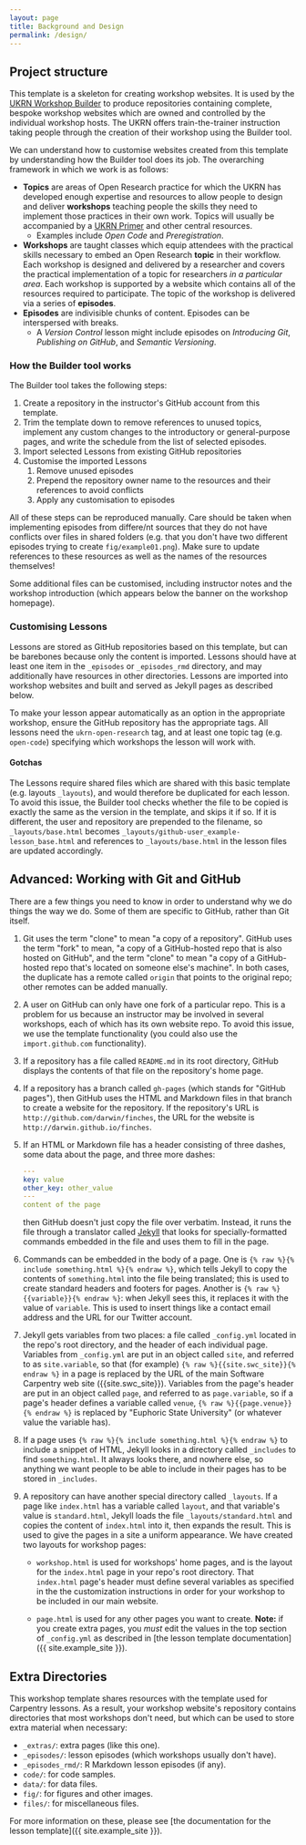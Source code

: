 ```yaml
---
layout: page
title: Background and Design
permalink: /design/
---
```


## Project structure

This template is a skeleton for creating workshop websites.
It is used by the [UKRN Workshop Builder](/404.html) to produce repositories containing complete, bespoke workshop websites which are owned and controlled by the individual workshop hosts.
The UKRN offers train-the-trainer instruction taking people through the creation of their workshop using the Builder tool.

We can understand how to customise websites created from this template by understanding how the Builder tool does its job.
The overarching framework in which we work is as follows:
* **Topics** are areas of Open Research practice for which the UKRN has developed enough expertise and resources to allow people to design and deliver **workshops** teaching people the skills they need to implement those practices in their own work.
    Topics will usually be accompanied by a [UKRN Primer](https://ukrn.org/primers) and other central resources.
    * Examples include _Open Code_ and _Preregistration_.
* **Workshops** are taught classes which equip attendees with the practical skills necessary to embed an Open Research **topic** in their workflow.
    Each workshop is designed and delivered by a researcher and covers the practical implementation of a topic for researchers _in a particular area_.
    Each workshop is supported by a website which contains all of the resources required to participate.
    The topic of the workshop is delivered via a series of **episodes**.
* **Episodes** are indivisible chunks of content.
    Episodes can be interspersed with breaks.
    * A _Version Control_ lesson might include episodes on _Introducing Git_, _Publishing on GitHub_, and _Semantic Versioning_.

### How the Builder tool works

The Builder tool takes the following steps:
1. Create a repository in the instructor's GitHub account from this template.
2. Trim the template down to remove references to unused topics, implement any custom changes to the introductory or general-purpose pages, and write the schedule from the list of selected episodes.
3. Import selected Lessons from existing GitHub repositories
4. Customise the imported Lessons
    1. Remove unused episodes
    2. Prepend the repository owner name to the resources and their references to avoid conflicts
    3. Apply any customisation to episodes

All of these steps can be reproduced manually.
Care should be taken when implementing episodes from differe/nt sources that they do not have conflicts over files in shared folders (e.g. that you don't have two different episodes trying to create `fig/example01.png`). Make sure to update references to these resources as well as the names of the resources themselves!

Some additional files can be customised, including instructor notes and the workshop introduction (which appears below the banner on the workshop homepage).

### Customising Lessons

Lessons are stored as GitHub repositories based on this template, but can be barebones because only the content is imported.
Lessons should have at least one item in the `_episodes` or `_episodes_rmd` directory, and may additionally have resources in other directories.
Lessons are imported into workshop websites and built and served as Jekyll pages as described below.

To make your lesson appear automatically as an option in the appropriate workshop, ensure the GitHub repository has the appropriate tags. All lessons need the `ukrn-open-research` tag, and at least one topic tag (e.g. `open-code`) specifying which workshops the lesson will work with.

#### Gotchas

The Lessons require shared files which are shared with this basic template (e.g. layouts `_layouts`), and would therefore be duplicated for each lesson.
To avoid this issue, the Builder tool checks whether the file to be copied is exactly the same as the version in the template, and skips it if so.
If it is different, the user and repository are prepended to the filename, so `_layouts/base.html` becomes `_layouts/github-user_example-lesson_base.html` and references to `_layouts/base.html` in the lesson files are updated accordingly.

## Advanced: Working with Git and GitHub

There are a few things you need to know in order to understand why we
do things the way we do.
Some of them are specific to GitHub, rather
than Git itself.

1.  Git uses the term "clone" to mean "a copy of a repository".
    GitHub uses the term "fork" to mean, "a copy of a GitHub-hosted
    repo that is also hosted on GitHub", and the term "clone" to mean
    "a copy of a GitHub-hosted repo that's located on someone else's
    machine".  In both cases, the duplicate has a remote called
    `origin` that points to the original repo; other remotes can be
    added manually.

2.  A user on GitHub can only have one fork of a particular repo.
    This is a problem for us because an instructor may be involved in
    several workshops, each of which has its own website repo. To avoid
    this issue, we use the template functionality (you could also use the
    `import.github.com` functionality).

3.  If a repository has a file called `README.md` in its root
    directory, GitHub displays the contents of that file on the
    repository's home page.

4.  If a repository has a branch called `gh-pages` (which stands for
    "GitHub pages"), then GitHub uses the HTML and Markdown files in
    that branch to create a website for the repository.  If the
    repository's URL is `http://github.com/darwin/finches`, the URL
    for the website is `http://darwin.github.io/finches`.

5.  If an HTML or Markdown file has a header consisting of three
    dashes, some data about the page, and three more dashes:

    ```yaml
    ---
    key: value
    other_key: other_value
    ---
    content of the page
    ```

    then GitHub doesn't just copy the file over verbatim.  Instead, it
    runs the file through a translator called [Jekyll][jekyll] that
    looks for specially-formatted commands embedded in the file and
    uses them to fill in the page.

6.  Commands can be embedded in the body of a page.  One is
    `{% raw %}{% include something.html %}{% endraw %}`, which tells
    Jekyll to copy the contents of `something.html` into the file
    being translated; this is used to create standard headers and
    footers for pages.  Another is `{% raw %}{{variable}}{% endraw %}`: when Jekyll sees
    this, it replaces it with the value of `variable`.  This is used
    to insert things like a contact email address and the URL for our
    Twitter account.

7.  Jekyll gets variables from two places: a file called `_config.yml`
    located in the repo's root directory, and the header of each
    individual page.  Variables from `_config.yml` are put in an
    object called `site`, and referred to as `site.variable`, so that
    (for example) `{% raw %}{{site.swc_site}}{% endraw %}` in a page is replaced by the URL
    of the main Software Carpentry web site ({{site.swc_site}}).  Variables from the
    page's header are put in an object called `page`, and referred to
    as `page.variable`, so if a page's header defines a variable
    called `venue`, `{% raw %}{{page.venue}}{% endraw %}` is replaced by "Euphoric State
    University" (or whatever value the variable has).

8.  If a page uses `{% raw %}{% include something.html %}{% endraw %}`
    to include a snippet of HTML, Jekyll looks in a directory called
    `_includes` to find `something.html`.  It always looks there, and
    nowhere else, so anything we want people to be able to include in
    their pages has to be stored in `_includes`.

9.  A repository can have another special directory called `_layouts`.
    If a page like `index.html` has a variable called `layout`, and
    that variable's value is `standard.html`, Jekyll loads the file
    `_layouts/standard.html` and copies the content of `index.html`
    into it, then expands the result.  This is used to give the pages
    in a site a uniform appearance.
    We have created two layouts for workshop pages:

    * `workshop.html` is used for workshops' home pages, and is the
      layout for the `index.html` page in your repo's root directory.
      That `index.html` page's header must define several variables as
      specified in the the customization instructions in order for
      your workshop to be included in our main website.

    * `page.html` is used for any other pages you want to create.
      **Note:** if you create extra pages, you *must* edit the values
      in the top section of `_config.yml` as described in
      [the lesson template documentation]({{ site.example_site }}).

## Extra Directories

This workshop template shares resources with the template used for
Carpentry lessons.  As a result, your workshop website's repository
contains directories that most workshops don't need, but which can be
used to store extra material when necessary:

*   `_extras/`: extra pages (like this one).
*   `_episodes/`: lesson episodes (which workshops usually don't have).
*   `_episodes_rmd/`: R Markdown lesson episodes (if any).
*   `code/`: for code samples.
*   `data/`: for data files.
*   `fig/`: for figures and other images.
*   `files/`: for miscellaneous files.

For more information on these, please see [the documentation for the
lesson template]({{ site.example_site }}).

[jekyll]: https://jekyllrb.com/
